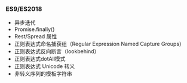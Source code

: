 ### ES9/ES2018

- 异步迭代
- Promise.finally()
- Rest/Spread 属性
- 正则表达式命名捕获组（Regular Expression Named Capture Groups）
- 正则表达式反向断言（lookbehind）
- 正则表达式dotAll模式
- 正则表达式 Unicode 转义
- 非转义序列的模板字符串
